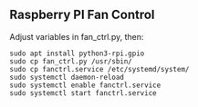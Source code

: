 ## Raspberry PI Fan Control

Adjust variables in fan_ctrl.py, then:

```
sudo apt install python3-rpi.gpio
sudo cp fan_ctrl.py /usr/sbin/
sudo cp fanctrl.service /etc/systemd/system/
sudo systemctl daemon-reload
sudo systemctl enable fanctrl.service
sudo systemctl start fanctrl.service
```
